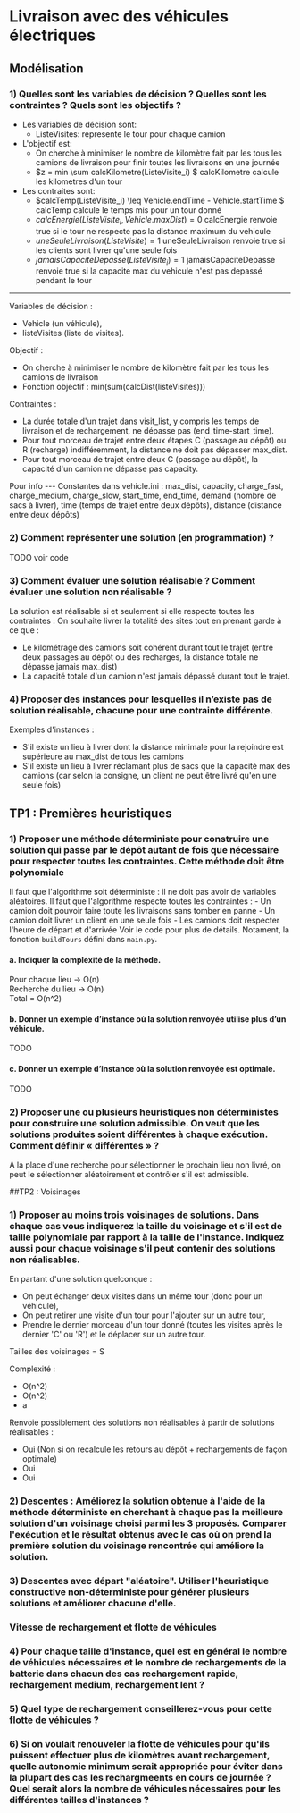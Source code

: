 # Livraison avec des véhicules électriques

## Modélisation

### 1) Quelles sont les variables de décision ? Quelles sont les contraintes ? Quels sont les objectifs ?

- Les variables de décision sont:
  - ListeVisites: represente le tour pour chaque camion
- L'objectif est:
  - On cherche à minimiser le nombre de kilomètre fait par les tous les camions de livraison pour finir toutes les livraisons en une journée
  - $z = min \sum calcKilometre(ListeVisite_i) $ calcKilometre calcule les kilometres d'un tour
- Les contraites sont:
  - $calcTemp(ListeVisite_i) \leq Vehicle.endTime - Vehicle.startTime $ calcTemp calcule le temps mis pour un tour donné
  - $calcEnergie(ListeVisite_i, Vehicle.maxDist) = 0$ calcEnergie renvoie true si le tour ne respecte pas la distance maximum du vehicule
  - $uneSeuleLivraison(ListeVisite) = 1$ uneSeuleLivraison renvoie true si les clients sont livrer qu'une seule fois
  - $jamaisCapaciteDepasse(ListeVisite_i) = 1$ jamaisCapaciteDepasse renvoie true si la capacite max du vehicule n'est pas depassé pendant le tour


---------------------

Variables de décision :
- Vehicle (un véhicule),
- listeVisites (liste de visites).

Objectif :
- On cherche à minimiser le nombre de kilomètre fait par les tous les camions de livraison
- Fonction objectif : min(sum(calcDist(listeVisites)))

Contraintes :
- La durée totale d'un trajet dans visit_list, y compris les temps de livraison et de rechargement, ne dépasse pas (end_time-start_time).
- Pour tout morceau de trajet entre deux étapes C (passage au dépôt) ou R (recharge) indifféremment, la distance ne doit pas dépasser max_dist.
- Pour tout morceau de trajet entre deux C (passage au dépôt), la capacité d'un camion ne dépasse pas capacity.

Pour info --- Constantes dans vehicle.ini :
max_dist, capacity, charge_fast, charge_medium, charge_slow, start_time, end_time,
demand (nombre de sacs à livrer),
time (temps de trajet entre deux dépôts),
distance (distance entre deux dépôts)



### 2) Comment représenter une solution (en programmation) ?

TODO voir code

### 3) Comment évaluer une solution réalisable ? Comment évaluer une solution non réalisable ?

La solution est réalisable si et seulement si elle respecte toutes les contraintes : On souhaite livrer la totalité des sites tout en prenant garde à ce que :
- Le kilométrage des camions soit cohérent durant tout le trajet (entre deux passages au dépôt ou des recharges, la distance totale ne dépasse jamais max_dist)
- La capacité totale d'un camion n'est jamais dépassé durant tout le trajet.


### 4) Proposer des instances pour lesquelles il n’existe pas de solution réalisable, chacune pour une contrainte différente.

Exemples d'instances :
- S'il existe un lieu à livrer dont la distance minimale pour la rejoindre est supérieure au max_dist de tous les camions
- S'il existe un lieu à livrer réclamant plus de sacs que la capacité max des camions (car selon la consigne, un client ne peut être livré qu'en une seule fois)


## TP1 : Premières heuristiques

### 1) Proposer une méthode déterministe pour construire une solution qui passe par le dépôt autant de fois que nécessaire pour respecter toutes les contraintes. Cette méthode doit être polynomiale

  Il faut que l'algorithme soit déterministe : il ne doit pas avoir de variables aléatoires.
  Il faut que l'algorithme respecte toutes les contraintes :
    - Un camion doit pouvoir faire toute les livraisons sans tomber en panne
    - Un camion doit livrer un client en une seule fois
    - Les camions doit respecter l'heure de départ et d'arrivée
  Voir le code pour plus de détails. Notament, la fonction `buildTours` défini dans `main.py`.
  
#### a. Indiquer la complexité de la méthode.

Pour chaque lieu -> O(n)\
Recherche du lieu -> O(n)\
Total = O(n^2)


#### b. Donner un exemple d’instance où la solution renvoyée utilise plus d’un véhicule.

TODO


#### c. Donner un exemple d’instance où la solution renvoyée est optimale.

TODO

### 2) Proposer une ou plusieurs heuristiques non déterministes pour construire une solution admissible. On veut que les solutions produites soient différentes à chaque exécution. Comment définir « différentes » ?

A la place d'une recherche pour sélectionner le prochain lieu non livré, on peut le sélectionner aléatoirement et contrôler s'il est admissible.



##TP2 : Voisinages

### 1) Proposer au moins trois voisinages de solutions. Dans chaque cas vous indiquerez la taille du voisinage et s'il est de taille polynomiale par rapport à la taille de l'instance. Indiquez aussi pour chaque voisinage s'il peut contenir des solutions non réalisables.

En partant d'une solution quelconque :

- On peut échanger deux visites dans un même tour (donc pour un véhicule),
- On peut retirer une visite d'un tour pour l'ajouter sur un autre tour,
- Prendre le dernier morceau d'un tour donné (toutes les visites après le dernier 'C' ou 'R') et le déplacer sur un autre tour.

Tailles des voisinages = S

Complexité :

- O(n^2)
- O(n^2)
- a

Renvoie possiblement des solutions non réalisables à partir de solutions réalisables :

- Oui (Non si on recalcule les retours au dépôt + rechargements de façon optimale) 
- Oui
- Oui


### 2) Descentes : Améliorez la solution obtenue à l'aide de la méthode déterministe en cherchant à chaque pas la meilleure solution d'un voisinage choisi parmi les 3 proposés. Comparer l'exécution et le résultat obtenus avec le cas où on prend la première solution du voisinage rencontrée qui améliore la solution.

### 3) Descentes avec départ "aléatoire". Utiliser l'heuristique constructive non-déterministe pour générer plusieurs solutions et améliorer chacune d'elle.

### Vitesse de rechargement et flotte de véhicules

### 4) Pour chaque taille d'instance, quel est en général le nombre de véhicules nécessaires et le nombre de rechargements de la batterie dans chacun des cas rechargement rapide, rechargement medium, rechargement lent ?

### 5) Quel type de rechargement conseillerez-vous pour cette flotte de véhicules ?

### 6) Si on voulait renouveler la flotte de véhicules pour qu'ils puissent effectuer plus de kilomètres avant rechargement, quelle autonomie minimum serait appropriée pour éviter dans la plupart des cas les rechargmeents en cours de journée ? Quel serait alors la nombre de véhicules nécessaires pour les différentes tailles d'instances ?